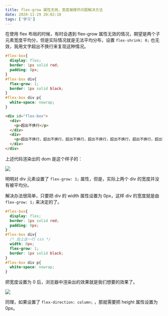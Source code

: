 ```yaml
---
title: flex-grow 属性无效，宽度被撑开问题解决方法
date: 2020-11-29 20:02:18
tags: ['学习']
---
```


在使用 flex 布局的时候，有时会遇到 flex-grow 属性无效的情况，期望是两个子元素宽度平均分，但是实际情况就是无法平均分布，设置 `flex-shrink: 0;` 也无效，我用文字超出不换行来复现这种情况。

```css
#flex-box{
  display: flex;
  border: 1px solid red;
  padding: 8px;
}
#flex-box div{
  flex-grow: 1;
  border: 1px solid black;
}
#flex-box div p{
  white-space: nowrap;
}
```

```html
<div id="flex-box">
  <div>
    <p>超出不换行</p>
  </div>
  <div>
    <p>超出不换行，超出不换行，超出不换行，超出不换行，超出不换行，超出不换行，超出不换行</p>
  </div>
</div>
```

上述代码渲染出的 dom 是这个样子的：

![](https://personal-1251959693.cos.ap-chengdu.myqcloud.com/2020-11-29-120940.png)

明明对 div 元素设置了 `flex-grow: 1;` 属性，但是，实际上两个 div 的宽度并没有被平均分。

解决办法很简单，只要把 div 的 width 属性设置为 0px，这样 div 的宽度就是由 `flex-grow: 1;` 来决定的了。

```css
#flex-box{
  display: flex;
  border: 1px solid red;
  padding: 8px;
}
#flex-box div{
  /* 加上这一行 css */
  width: 0px;
  flex-grow: 1;
  border: 1px solid black;
}
#flex-box div p{
  white-space: nowrap;
}
```

把宽度设置为 0 后，浏览器中渲染出的效果就是我们想要的效果了。

![](https://personal-1251959693.cos.ap-chengdu.myqcloud.com/2020-11-29-121707.png)

同理，如果设置了 `flex-direction: column;` ，那就需要把 height 属性设置为0px。
